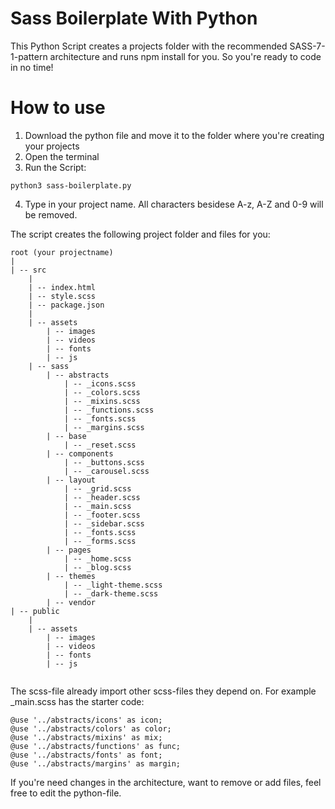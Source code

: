 # Sass Boilerplate With Python

This Python Script creates a projects folder with the recommended SASS-7-1-pattern architecture and runs npm install for you. So you're ready to code in no time!

# How to use
1. Download the python file and move it to the folder where you're creating your projects
2. Open the terminal
3. Run the Script: 
```
python3 sass-boilerplate.py
```
4. Type in your project name. All characters besidese A-z, A-Z and 0-9 will be removed.

The script creates the following project folder and files for you:<br>

```
root (your projectname)
|
| -- src
	|
	| -- index.html
	| -- style.scss
	| -- package.json	
	|
	| -- assets
		| -- images
		| -- videos
		| -- fonts
		| -- js
	| -- sass
		| -- abstracts
			| -- _icons.scss
			| -- _colors.scss
			| -- _mixins.scss
			| -- _functions.scss
			| -- _fonts.scss
			| -- _margins.scss	
		| -- base
			| -- _reset.scss	
		| -- components
			| -- _buttons.scss
			| -- _carousel.scss	
		| -- layout
			| -- _grid.scss
			| -- _header.scss
			| -- _main.scss
			| -- _footer.scss
			| -- _sidebar.scss
			| -- _fonts.scss
			| -- _forms.scss	
		| -- pages
			| -- _home.scss
			| -- _blog.scss
		| -- themes
			| -- _light-theme.scss
			| -- _dark-theme.scss	
		| -- vendor
| -- public
	|
	| -- assets
		| -- images
		| -- videos
		| -- fonts
		| -- js		
		
```
The scss-file already import other scss-files they depend on. For example _main.scss has the starter code:

```
@use '../abstracts/icons' as icon;
@use '../abstracts/colors' as color;
@use '../abstracts/mixins' as mix;
@use '../abstracts/functions' as func;
@use '../abstracts/fonts' as font;
@use '../abstracts/margins' as margin;
```
If you're need changes in the architecture, want to remove or add files, feel free to edit the python-file.

